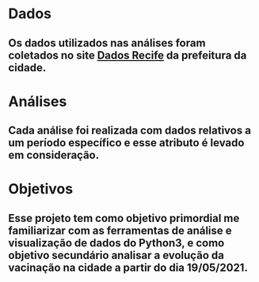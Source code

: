# Dados
## Os dados utilizados nas análises foram coletados no site [Dados Recife](http://dados.recife.pe.gov.br/dataset) da prefeitura da cidade.

# Análises
## Cada análise foi realizada com dados relativos a um período específico e esse atributo é levado em consideração.

# Objetivos
## Esse projeto tem como objetivo primordial me familiarizar com as ferramentas de análise e visualização de dados do Python3, e como objetivo secundário analisar a evolução da vacinação na cidade a partir do dia 19/05/2021.
